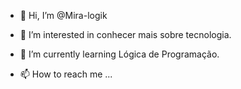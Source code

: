 - 👋 Hi, I’m @Mira-logik
- 👀 I’m interested in  conhecer  mais sobre  tecnologia.
- 🌱 I’m currently learning  Lógica de Programação.

- 📫 How to reach me ...

<!---
Mira-logik/Mira-logik is a ✨ special ✨ repository because its `README.md` (this file) appears on your GitHub profile.
You can click the Preview link to take a look at your changes.
--->
